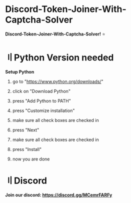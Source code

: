 # Discord-Token-Joiner-With-Captcha-Solver

**Discord-Token-Joiner-With-Captcha-Solver!** :star:

# 〢Python Version needed

**Setup Python**

1. go to "https://www.python.org/downloads/"

2. click on "Download Python"

3. press "Add Python to PATH"

4. press "Customize installation"

5. make sure all check boxes are checked in

6. press "Next"

7. make sure all check boxes are checked in

8. press "Install"

9. now you are done

# 〢Discord
**Join our discord: https://discord.gg/MCemrFARFy**
